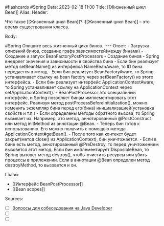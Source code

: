 #flashcards #Spring 
Data: 2023-02-18 11:00
Title: [[Жизненный цикл Bean]]
Alias:
Header:

Что такое [[Жизненный цикл Bean]]?::[[Жизненный цикл Bean]] – это время существования класса.
<!--SR:!2023-03-11,2,170-->



Body:



#Spring 
Опишите весь жизненный цикл бинов.
!---
Ответ:
	-   Загрузка описаний бинов, создание графа зависимостей(между бинами)
    -   Создание и запуск BeanFactoryPostProcessors
    -   Создание бинов
    -   Spring внедряет значения и зависимости в свойства бина
    -   Если бин реализует метод setBeanName() из интерфейса NameBeanAware, то ID бина передается в метод
    -   Если бин реализует BeanFactoryAware, то Spring устанавливает ссылку на bean factory через setBeanFactory() из этого интерфейса.
    -   Если бин реализует интерфейс ApplicationContextAware, то Spring устанавливает ссылку на ApplicationContext через setApplicationContext().
    -   BeanPostProcessor это специальный интерфейс, и Spring позволяет бинам имплементировать этот интерфейс. Реализуя метод postProcessBeforeInitialization(), можно изменить экземпляр бина перед его(бина) инициализацией(установка свойств и т.п.)
    -   Если определены методы обратного вызова, то Spring вызывает их. Например, это метод, аннотированный @PostConstruct или метод initMethod из аннотации @Bean.
    -   Теперь бин готов к использованию. Его можно получить с помощью метода ApplicationContext#getBean().
    -   После того как контекст будет закрыт(метод close() из ApplicationContext), бин уничтожается.
    -   Если в бине есть метод, аннотированный @PreDestroy, то перед уничтожением вызовется этот метод. Если бин имплементирует DisposibleBean, то Spring вызовет метод destroy(), чтобы очистить ресурсы или убить процессы в приложении. Если в аннотации @Bean определен метод destroyMethod, то вызовется и он.
<!--SR:!2023-03-11,1,130-->





Главы:
- [[Интерфейс BeanPostProcessor]]
- [[Bean scopes]]


Sources:
- [ ] [Вопросы для собеседования на Java Developer](https://github.com/enhorse/java-interview/blob/master/README.md#%D0%9E%D0%9E%D0%9F)
- [ ] []()
- [ ] []()
